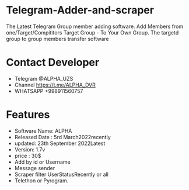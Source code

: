 # Telegram-Adder-and-scraper

The Latest Telegram Group member adding software. 
Add Members from one/Target/Compititors Target Group - To Your Own Group. 
The targetd group to group members transfer software

# Contact Developer

* Telegram @ALPHA_UZS
* Channel https://t.me/ALPHA_DVR
* WHATSAPP +998911560757

# Features

* Software Name: ALPHA
* Released Date : 5rd March2022recently 
* updated: 23th September 2022Latest 
* Version: 1.7v
* price : 30$ 
* Add by id or Username
* Message sender
* Scraper filter UserStatusRecently or all
* Telethon or Pyrogram.
